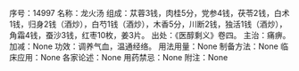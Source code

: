 序号：14997
名称：龙火汤
组成：苁蓉3钱，肉桂5分，党参4钱，茯苓2钱，白术1钱，归身2钱（酒炒），白芍1钱（酒炒），木香5分，川断2钱，独活1钱（酒炒），角霜4钱，蚕沙3钱，红枣10枚，姜3片。
出处：《医醇剩义》卷四。
主治：痛痹。
加减：None
功效：调养气血，温通经络。
用法用量：None
制备方法：None
临床应用：None
各家论述：None
用药禁忌：None
附注：None
